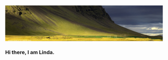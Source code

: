 ![Landscape](https://raw.githubusercontent.com/Menkli/Menkli/main/scape.jpg)
### Hi there, I am Linda. 
<!--
<p align="center">
  <a href="https://github.com/r-spatial/sf"><img src="https://raw.githubusercontent.com/loreabad6/sfnetworks_WiG/main/figs/sf.png" width="50px"/></a>
  <a href="https://github.com/tidyverse/dplyr"><img src="https://raw.githubusercontent.com/tidyverse/dplyr/master/man/figures/logo.png" width="50px"/></a>
  <a href="https://github.com/tidyverse/ggplot2"><img src="https://raw.githubusercontent.com/tidyverse/ggplot2/master/man/figures/logo.png" width="50px"/></a>
  <a href="https://github.com/rstudio/rmarkdown"><img src="https://raw.githubusercontent.com/rstudio/hex-stickers/master/PNG/rmarkdown.png" width="50px"/></a>
  <a href="https://github.com/yihui/knitr"><img src="https://raw.githubusercontent.com/rstudio/hex-stickers/master/PNG/knitr.png" width="50px"/></a>
 width="50px"/></a>
  <br>
    <a href="https://github.com/mtennekes/tmap">tmap</a> | <a href="https://github.com/r-spatial/stars/">stars</a> | <a href="https://github.com/rstudio/rticles">rticles</a> 
</p>

**Menkli/Menkli** is a ✨ _special_ ✨ repository because its `README.md` (this file) appears on your GitHub profile.

Here are some ideas to get you started:

- 🔭 I’m currently working on ...
- 🌱 I’m currently learning ...
- 👯 I’m looking to collaborate on ...
- 🤔 I’m looking for help with ...
- 💬 Ask me about ...
- 📫 How to reach me: ...
- 😄 Pronouns: ...
- ⚡ Fun fact: ...
-->
